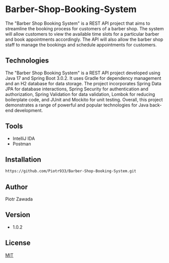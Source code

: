 # Barber-Shop-Booking-System

The "Barber Shop Booking System" is a REST API project that aims to streamline the booking process for customers of a barber shop. The system will allow customers to view the available time slots for a particular barber and book appointments accordingly. The API will also allow the barber shop staff to manage the bookings and schedule appointments for customers.


## Technologies

The "Barber Shop Booking System" is a REST API project developed using Java 17 and Spring Boot 3.0.2. It uses Gradle for dependency management and an H2 database for data storage. The project incorporates Spring Data JPA for database interactions, Spring Security for authentication and authorization, Spring Validation for data validation, Lombok for reducing boilerplate code, and JUnit and Mockito for unit testing. Overall, this project demonstrates a range of powerful and popular technologies for Java back-end development.

## Tools
* IntelliJ IDA
* Postman

## Installation
```bash
https://github.com/Piotr933/Barber-Shop-Booking-System.git
```
## Author
Piotr Zawada

## Version 
* 1.0.2

## License
[MIT](https://choosealicense.com/licenses/mit/)





